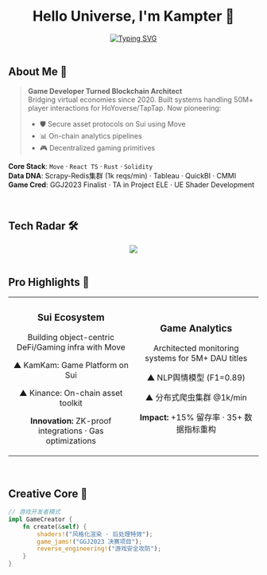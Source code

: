 <div align="center">
  
  # Hello Universe, I'm Kampter 🚀

  <a href="https://kampter.github.io">
    <img src="https://readme-typing-svg.demolab.com?font=JetBrains+Mono&duration=3000&pause=1000&color=00F5D4&center=true&vCenter=true&width=435&lines=Full+Stack+Developer;Web3+Explorer;Backend+Engineer" alt="Typing SVG" />
  </a>

</div>

<br/>

## About Me 💫

> **Game Developer Turned Blockchain Architect**  
> Bridging virtual economies since 2020. Built systems handling 50M+ player interactions for HoYoverse/TapTap. Now pioneering:  
> - 🛡️ Secure asset protocols on Sui using Move
> - 📊 On-chain analytics pipelines
> - 🎮 Decentralized gaming primitives

**Core Stack**: `Move` · `React TS` · `Rust` · `Solidity`  
**Data DNA**: Scrapy-Redis集群 (1k reqs/min) · Tableau · QuickBI · CMMI  
**Game Cred**: GGJ2023 Finalist · TA in Project ELE · UE Shader Development

<br/>

## Tech Radar 🛠

<div align="center">
  <img src="https://skillicons.dev/icons?i=react,ts,rust,move,solidity,python,nodejs,next,tailwind,aws,redis,grafana&theme=dark" />
</div>

<br/>

## Pro Highlights 🌟

<table>
  <tr>
    <td width="50%">
      <h3 align="center">Sui Ecosystem</h3>
      <div align="center">
        <p>Building object-centric DeFi/Gaming infra with Move</p>
        <p>▲ KamKam: Game Platform on Sui</p>
        <p>▲ Kinance: On-chain asset toolkit</p>
        <p><strong>Innovation:</strong> ZK-proof integrations · Gas optimizations</p>
      </div>
    </td>
    <td width="50%">
      <h3 align="center">Game Analytics</h3>
      <div align="center">
        <p>Architected monitoring systems for 5M+ DAU titles</p>
        <p>▲ NLP舆情模型 (F1=0.89)</p>
        <p>▲ 分布式爬虫集群 @1k/min</p>
        <p><strong>Impact:</strong> +15% 留存率 · 35+ 数据指标重构</p>
      </div>
    </td>
  </tr>
</table>

<br/>

## Creative Core 🎨

```rust
// 游戏开发者模式
impl GameCreator {
    fn create(&self) {
        shaders!("风格化渲染 · 后处理特效"); 
        game_jams!("GGJ2023 决赛项目");
        reverse_engineering!("游戏安全攻防");
    }
}
